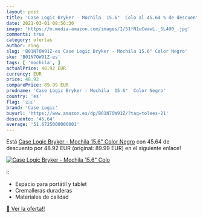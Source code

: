 ```yaml
---
layout: post
title: 'Case Logic Bryker - Mochila  15.6"  Colo al 45.64 % de descuento'
date: 2021-03-01 08:56:30
image: 'https://m.media-amazon.com/images/I/51fN1uCeawL._SL400_.jpg'
comments: true
category: ofertas
author: ring
slug: 'B01N7OW91Z-es Case Logic Bryker - Mochila 15.6" Color Negro'
sku: 'B01N7OW91Z-es'
tags: [ 'mochila', ]
actualPrice: 48.92 EUR
currency: EUR
price: 48.92
comparePrice: 89.99 EUR
prodname: 'Case Logic Bryker - Mochila  15.6"  Color Negro'
country: 'es'
flag: '🇪🇸'
brand: 'Case Logic'
buyurl: 'https://www.amazon.es/dp/B01N7OW91Z/?tag=tolees-21'
descuento: '45.64'
average: '51.6725000000001'
---
```


Está [Case Logic Bryker - Mochila  15.6"  Color Negro](https://www.amazon.es/dp/B01N7OW91Z/?tag=tolees-21) con 45.64 de descuento por 48.92 EUR (original: 89.99 EUR) en el siguiente enlace!

[![Case Logic Bryker - Mochila  15.6"  Colo](https://m.media-amazon.com/images/I/51fN1uCeawL._SL400_.jpg)](https://www.amazon.es/dp/B01N7OW91Z/?tag=tolees-21)

ℹ️:

- Espacio para portátil y tablet
- Cremalleras duraderas
- Materiales de calidad

[🛒 Ver la oferta!!](https://www.amazon.es/dp/B01N7OW91Z/?tag=tolees-21)
